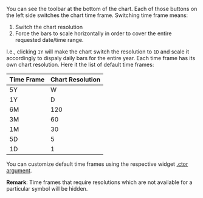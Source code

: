You can see the toolbar at the bottom of the chart. Each of those buttons on the left side switches the chart time frame. Switching time frame means:

1. Switch the chart resolution
1. Force the bars to scale horizontally in order to cover the entire requested date/time range.

I.e., clicking `1Y` will make the chart switch the resolution to `1D` and scale it accordingly to dispaly daily bars for the entire year. Each time frame has its own chart resolution. Here it the list of default time frames:

Time Frame|Chart Resolution
---|---
5Y|W
1Y|D
6M|120
3M|60
1M|30
5D|5
1D|1

You can customize default time frames using the respective widget [.ctor argument](Widget-Constructor#time_frames).

**Remark**: Time frames that require resolutions which are not available for a particular symbol will be hidden.
